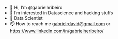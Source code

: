 - 👋 Hi, I’m @gabrielhribeiro
- 👀 I’m interested in Datascience and hacking stuffs
- 🌱 Data Scientist
- 📫 How to reach me gabrielrdavid@gmail.com or https://www.linkedin.com/in/gabrielheribeiro/

<!---
gabrielhribeiro/gabrielhribeiro is a ✨ special ✨ repository because its `README.md` (this file) appears on your GitHub profile.
You can click the Preview link to take a look at your changes.
--->
